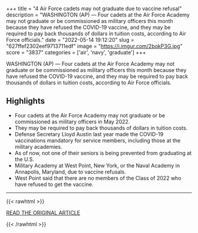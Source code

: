 +++
title = "4 Air Force cadets may not graduate due to vaccine refusal"
description = "WASHINGTON (AP) — Four cadets at the Air Force Academy may not graduate or be commissioned as military officers this month because they have refused the COVID-19 vaccine, and they may be required to pay back thousands of dollars in tuition costs, according to Air Force officials."
date = "2022-05-14 19:12:20"
slug = "627ffef2302eef9713711edf"
image = "https://i.imgur.com/2bokP3G.jpg"
score = "3837"
categories = ['air', 'navy', 'graduate']
+++

WASHINGTON (AP) — Four cadets at the Air Force Academy may not graduate or be commissioned as military officers this month because they have refused the COVID-19 vaccine, and they may be required to pay back thousands of dollars in tuition costs, according to Air Force officials.

## Highlights

- Four cadets at the Air Force Academy may not graduate or be commissioned as military officers in May 2022.
- They may be required to pay back thousands of dollars in tuition costs.
- Defense Secretary Lloyd Austin last year made the COVID-19 vaccinations mandatory for service members, including those at the military academies.
- As of now, not one of their seniors is being prevented from graduating at the U.S.
- Military Academy at West Point, New York, or the Naval Academy in Annapolis, Maryland, due to vaccine refusals.
- West Point said that there are no members of the Class of 2022 who have refused to get the vaccine.

---

{{< rawhtml >}}
  <p class="article-category">
    <a target="_blank" href="https://apnews.com/article/covid-health-graduation-lloyd-austin-748ecd1d5f9bb5977d0bc3ea7aa4f616">READ THE ORIGINAL ARTICLE</a>
  </p>
{{< /rawhtml >}}
